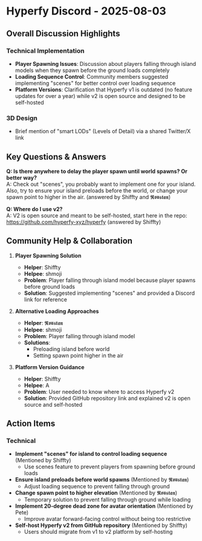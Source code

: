 # Hyperfy Discord - 2025-08-03

## Overall Discussion Highlights

### Technical Implementation
- **Player Spawning Issues**: Discussion about players falling through island models when they spawn before the ground loads completely
- **Loading Sequence Control**: Community members suggested implementing "scenes" for better control over loading sequence
- **Platform Versions**: Clarification that Hyperfy v1 is outdated (no feature updates for over a year) while v2 is open source and designed to be self-hosted

### 3D Design
- Brief mention of "smart LODs" (Levels of Detail) via a shared Twitter/X link

## Key Questions & Answers

**Q: Is there anywhere to delay the player spawn until world spawns? Or better way?**  
A: Check out "scenes", you probably want to implement one for your island. Also, try to ensure your island preloads before the world, or change your spawn point to higher in the air. (answered by Shiffty and 𝕽𝖔𝖚𝖘𝖙𝖆𝖓)

**Q: Where do I use v2?**  
A: V2 is open source and meant to be self-hosted, start here in the repo: https://github.com/hyperfy-xyz/hyperfy (answered by Shiffty)

## Community Help & Collaboration

1. **Player Spawning Solution**
   - **Helper**: Shiffty
   - **Helpee**: shmoji
   - **Problem**: Player falling through island model because player spawns before ground loads
   - **Solution**: Suggested implementing "scenes" and provided a Discord link for reference

2. **Alternative Loading Approaches**
   - **Helper**: 𝕽𝖔𝖚𝖘𝖙𝖆𝖓
   - **Helpee**: shmoji
   - **Problem**: Player falling through island model
   - **Solutions**: 
     - Preloading island before world
     - Setting spawn point higher in the air

3. **Platform Version Guidance**
   - **Helper**: Shiffty
   - **Helpee**: A
   - **Problem**: User needed to know where to access Hyperfy v2
   - **Solution**: Provided GitHub repository link and explained v2 is open source and self-hosted

## Action Items

### Technical
- **Implement "scenes" for island to control loading sequence** (Mentioned by Shiffty)
  - Use scenes feature to prevent players from spawning before ground loads
- **Ensure island preloads before world spawns** (Mentioned by 𝕽𝖔𝖚𝖘𝖙𝖆𝖓)
  - Adjust loading sequence to prevent falling through ground
- **Change spawn point to higher elevation** (Mentioned by 𝕽𝖔𝖚𝖘𝖙𝖆𝖓)
  - Temporary solution to prevent falling through ground while loading
- **Implement 20-degree dead zone for avatar orientation** (Mentioned by Pete)
  - Improve avatar forward-facing control without being too restrictive
- **Self-host Hyperfy v2 from GitHub repository** (Mentioned by Shiffty)
  - Users should migrate from v1 to v2 platform by self-hosting